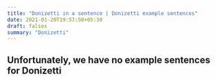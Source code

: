 ```yaml
---
title: "Donizetti in a sentence | Donizetti example sentences"
date: 2021-01-20T19:57:50+05:30
draft: falses
summary: "Donizetti"
---
```

## Unfortunately, we have no example sentences for Donizetti                 
